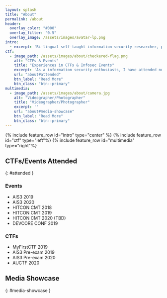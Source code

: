 ```yaml
---
layout: splash
title: "About"
permalink: /about
header:
  overlay_color: "#000"
  overlay_filter: "0.5"
  overlay_image: /assets/images/avatar-lp.png
intro: 
  - excerpt: 'Bi-lingual self-taught information security researcher, photographer, .NET developer born in Taiwan.'
ctf:
  - image_path: /assets/images/about/checkered-flag.png
    alt: "CTFs & Events"
    title: "Experiences in CTFs & Infosec Events"
    excerpt: 'As a information security enthusiasts, I have attended numerous CTF events. While I do not consider myself to be a veteran, the events I have thus far attended to have netted me much treasured knowledge regarding everything infosec-related.'
    url: "about#attended"
    btn_label: "Read More"
    btn_class: "btn--primary"
multimedia:
  - image_path: /assets/images/about/camera.jpg
    alt: "Videographer/Photographer"
    title: "Videographer/Photographer"
    excerpt: ''
    url: "about#media-showcase"
    btn_label: "Read More"
    btn_class: "btn--primary"
---
```


{% include feature_row id="intro" type="center" %}
{% include feature_row id="ctf" type="left"%}
{% include feature_row id="multimedia" type="right"%}

## CTFs/Events Attended
{: #attended }

### Events

- AIS3 2019
- AIS3 2020
- HITCON CMT 2018
- HITCON CMT 2019
- HITCON CMT 2020 (TBD)
- DEVCORE CONF 2019

### CTFs

- MyFirstCTF 2019
- AIS3 Pre-exam 2019
- AIS3 Pre-exam 2020
- AUCTF 2020

## Media Showcase
{: #media-showcase }

